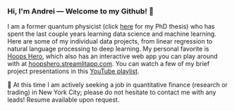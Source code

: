 ### Hi, I'm Andrei — Welcome to my Github! 👋

I am a former quantum physicist (click [here](https://dash.harvard.edu/handle/1/41121324) for my PhD thesis) who has spent the last couple years learning data science and machine learning.   Here are some of my individual data projects, from linear regression to natural language processing to deep learning.  My personal favorite is [Hoops Hero](https://github.com/andreilevin/HoopsHero), which also has an interactive web app you can play around with at [hoopshero.streamlitapp.com](https://hoopshero.streamlitapp.com).  You can watch a few of my brief project presentations in this [YouTube playlist](https://www.youtube.com/playlist?list=PLp0KPsix0c83NVM9DUZZZ6CvinG6qOK0M).

📌 At this time I am actively seeking a job in quantitative finance (research or trading) in New York City; please do not hesitate to contact me with any leads!  Resume available upon request.

<!--
**andreilevin/andreilevin** is a ✨ _special_ ✨ repository because its `README.md` (this file) appears on your GitHub profile.

Here are some ideas to get you started:

- 🔭 I’m currently working on ...
- 🌱 I’m currently learning ...
- 👯 I’m looking to collaborate on ...
- 🤔 I’m looking for help with ...
- 💬 Ask me about ...
- 📫 How to reach me: ...
- 😄 Pronouns: ...
- ⚡ Fun fact: ...
-->
